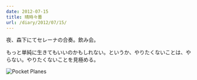 ```yaml
---
date: 2012-07-15
title: 晴時々曇
url: /diary/2012/07/15/
---
```


夜、森下にてセレーナの合奏。飲み会。

もっと単純に生きてもいいのかもしれない。というか、やりたくないことは、やらない。やりたくないことを見極める。

![Pocket Planes](https://pbs.twimg.com/media/Ax0C7f5CMAE867P.jpg "Pocket Planes")